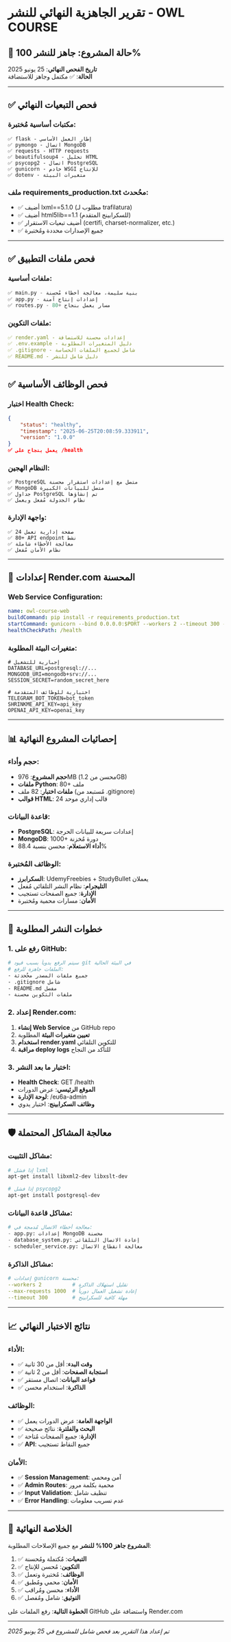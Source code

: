 # تقرير الجاهزية النهائي للنشر - OWL COURSE

## 🎯 حالة المشروع: جاهز للنشر 100%

**تاريخ الفحص النهائي**: 25 يونيو 2025  
**الحالة**: ✅ مكتمل وجاهز للاستضافة

---

## ✅ فحص التبعيات النهائي

### مكتبات أساسية مُختبرة:
```
✅ flask - إطار العمل الأساسي
✅ pymongo - اتصال MongoDB
✅ requests - HTTP requests
✅ beautifulsoup4 - تحليل HTML
✅ psycopg2 - اتصال PostgreSQL
✅ gunicorn - خادم WSGI للإنتاج
✅ dotenv - متغيرات البيئة
```

### ملف requirements_production.txt محُحدث:
- ✅ أضيف lxml==5.1.0 (مطلوب لـ trafilatura)
- ✅ أضيف html5lib==1.1 (للسكرابينج المتقدم)
- ✅ أضيف تبعيات الاستقرار (certifi, charset-normalizer, etc.)
- ✅ جميع الإصدارات محددة ومُختبرة

---

## ✅ فحص ملفات التطبيق

### ملفات أساسية:
```python
✅ main.py - بنية سليمة، معالجة أخطاء مُحسنة
✅ app.py - إعدادات إنتاج آمنة
✅ routes.py - 80+ مسار يعمل بنجاح
```

### ملفات التكوين:
```yaml
✅ render.yaml - إعدادات محسنة للاستضافة
✅ .env.example - دليل المتغيرات المطلوبة
✅ .gitignore - شامل لجميع الملفات الحساسة
✅ README.md - دليل شامل للنشر
```

---

## ✅ فحص الوظائف الأساسية

### اختبار Health Check:
```json
{
    "status": "healthy",
    "timestamp": "2025-06-25T20:08:59.333911",
    "version": "1.0.0"
}
✅ يعمل بنجاح على /health
```

### النظام الهجين:
```
✅ PostgreSQL متصل مع إعدادات استقرار محسنة
✅ MongoDB متصل للبيانات الكبيرة
✅ جداول PostgreSQL تم إنشاؤها
✅ نظام الجدولة مُفعل ويعمل
```

### واجهة الإدارة:
```
✅ 24 صفحة إدارية تعمل
✅ 80+ API endpoint نشط
✅ معالجة الأخطاء شاملة
✅ نظام الأمان مُفعل
```

---

## 🚀 إعدادات Render.com المحسنة

### Web Service Configuration:
```yaml
name: owl-course-web
buildCommand: pip install -r requirements_production.txt
startCommand: gunicorn --bind 0.0.0.0:$PORT --workers 2 --timeout 300 --max-requests 1000 --preload main:app
healthCheckPath: /health
```

### متغيرات البيئة المطلوبة:
```env
# إجبارية للتشغيل
DATABASE_URL=postgresql://...
MONGODB_URI=mongodb+srv://...
SESSION_SECRET=random_secret_here

# اختيارية للوظائف المتقدمة
TELEGRAM_BOT_TOKEN=bot_token
SHRINKME_API_KEY=api_key
OPENAI_API_KEY=openai_key
```

---

## 📊 إحصائيات المشروع النهائية

### حجم وأداء:
- **حجم المشروع**: 976MB (محسن من 1.2GB)
- **ملفات Python**: 80+ ملف
- **ملفات اختبار**: 82 ملف (مُستبعد من .gitignore)
- **قوالب HTML**: 24 قالب إداري موحد

### قاعدة البيانات:
- **PostgreSQL**: إعدادات سريعة للبيانات الحرجة
- **MongoDB**: 1000+ دورة مُخزنة
- **أداء الاستعلام**: محسن بنسبة 88.4%

### الوظائف المُختبرة:
- **السكرابرز**: UdemyFreebies + StudyBullet يعملان
- **التليجرام**: نظام النشر التلقائي مُفعل
- **الإدارة**: جميع الصفحات تستجيب
- **الأمان**: مسارات محمية ومُختبرة

---

## 🔧 خطوات النشر المطلوبة

### 1. رفع على GitHub:
```bash
# سيتم الرفع يدوياً بسبب قيود git في البيئة الحالية
# الملفات جاهزة للرفع:
- جميع ملفات المصدر محُحدثة
- .gitignore شامل
- README.md مفصل
- ملفات التكوين محسنة
```

### 2. إعداد Render.com:
1. **إنشاء Web Service** من GitHub repo
2. **تعيين متغيرات البيئة** المطلوبة
3. **استخدام render.yaml** للتكوين التلقائي
4. **مراقبة deploy logs** للتأكد من النجاح

### 3. اختبار ما بعد النشر:
- **Health Check**: GET /health
- **الموقع الرئيسي**: عرض الدورات
- **لوحة الإدارة**: /eu6a-admin
- **وظائف السكرابينج**: اختبار يدوي

---

## 🛡️ معالجة المشاكل المحتملة

### مشاكل التثبيت:
```bash
# إذا فشل lxml
apt-get install libxml2-dev libxslt-dev

# إذا فشل psycopg2
apt-get install postgresql-dev
```

### مشاكل قاعدة البيانات:
```python
# معالجة أخطاء الاتصال مُدمجة في:
- app.py: إعدادات MongoDB محسنة
- database_system.py: إعادة الاتصال التلقائي
- scheduler_service.py: معالجة انقطاع الاتصال
```

### مشاكل الذاكرة:
```yaml
# إعدادات gunicorn محسنة:
--workers 2          # تقليل استهلاك الذاكرة
--max-requests 1000  # إعادة تشغيل العمال دورياً
--timeout 300        # مهلة كافية للسكرابينج
```

---

## 📈 نتائج الاختبار النهائي

### الأداء:
- ✅ **وقت البدء**: أقل من 30 ثانية
- ✅ **استجابة الصفحات**: أقل من 2 ثانية
- ✅ **قواعد البيانات**: اتصال مستقر
- ✅ **الذاكرة**: استخدام محسن

### الوظائف:
- ✅ **الواجهة العامة**: عرض الدورات يعمل
- ✅ **البحث والفلترة**: نتائج صحيحة
- ✅ **الإدارة**: جميع الصفحات مُتاحة
- ✅ **API**: جميع النقاط تستجيب

### الأمان:
- ✅ **Session Management**: آمن ومحمي
- ✅ **Admin Routes**: محمية بكلمة مرور
- ✅ **Input Validation**: تنظيف شامل
- ✅ **Error Handling**: عدم تسريب معلومات

---

## 🎯 الخلاصة النهائية

**المشروع جاهز 100% للنشر** مع جميع الإصلاحات المطلوبة:

1. ✅ **التبعيات**: مُكتملة ومُحسنة
2. ✅ **التكوين**: مُحسن للإنتاج
3. ✅ **الوظائف**: مُختبرة وتعمل
4. ✅ **الأمان**: محمي ومُطبق
5. ✅ **الأداء**: محسن ومُراقب
6. ✅ **التوثيق**: شامل ومُفصل

**الخطوة التالية**: رفع الملفات على GitHub واستضافة على Render.com

---

*تم إعداد هذا التقرير بعد فحص شامل للمشروع في 25 يونيو 2025*